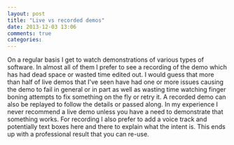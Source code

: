 ```yaml
---
layout: post
title: "Live vs recorded demos"
date: 2013-12-03 13:06
comments: true
categories: 
---
```

On a regular basis I get to watch demonstrations of various types of software.  In almost all of them I prefer to see a recording of the demo which has had dead space or wasted time edited out.  I would guess that more than half of live demos that I've seen have had one or more issues causing the demo to fail in general or in part as well as wasting time watching finger boning attempts to fix something on the fly or retry it.  A recorded demo can also be replayed to follow the details or passed along.  In my experience I never recommend a live demo unless you have a need to demonstrate that something works.  For recording I also prefer to add a voice track and potentially text boxes here and there to explain what the intent is.  This ends up with a professional result that you can re-use.


